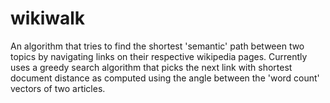 # wikiwalk
An algorithm that tries to find the shortest 'semantic' path between two topics by navigating links on their respective wikipedia pages.
Currently uses a greedy search algorithm that picks the next link with shortest document distance as computed using the angle between 
the 'word count' vectors of two articles.

